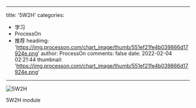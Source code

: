 
---
title: '5W2H'
categories: 
 - 学习
 - ProcessOn
 - 推荐
headimg: 'https://img.processon.com/chart_image/thumb/551ef21fe4b039866d17924e.png'
author: ProcessOn
comments: false
date: 2022-02-04 02:21:44
thumbnail: 'https://img.processon.com/chart_image/thumb/551ef21fe4b039866d17924e.png'
---

<div>   
<img class="thumb" alt="5W2H" src="https://img.processon.com/chart_image/thumb/551ef21fe4b039866d17924e.png" referrerpolicy="no-referrer">
<p>5W2H module</p>  
</div>
            